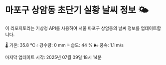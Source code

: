 
# 마포구 상암동 초단기 실황 날씨 정보 🌤️

이 리포지토리는 기상청 API를 사용하여 서울 마포구 상암동의 날씨 정보를 업데이트합니다. 

🌡️ 기온: 35.8 ℃
💧 강수량: 0 mm
💦 습도: 44 %
🌬️ 풍속: 1.1 m/s

마지막 업데이트 시각: 2025년 07월 09일 18시 14분    
